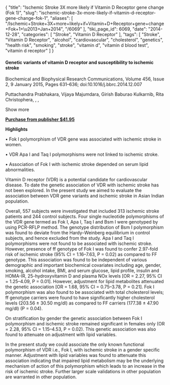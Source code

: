 {
    "title": "Ischemic Stroke 3X more likely if Vitamin D Receptor gene change (Fok 1)",
    "slug": "ischemic-stroke-3x-more-likely-if-vitamin-d-receptor-gene-change-fok-1",
    "aliases": [
        "/Ischemic+Stroke+3X+more+likely+if+Vitamin+D+Receptor+gene+change+Fok+1+\u2013+Jan+2014",
        "/6069"
    ],
    "tiki_page_id": 6069,
    "date": "2014-12-28",
    "categories": [
        "Stroke",
        "Vitamin D Receptor"
    ],
    "tags": [
        "Stroke",
        "Vitamin D Receptor",
        "alcohol",
        "cardiovascular",
        "cholesterol",
        "genetics",
        "health risk",
        "smoking",
        "stroke",
        "vitamin d",
        "vitamin d blood test",
        "vitamin d receptor"
    ]
}


#### Genetic variants of vitamin D receptor and susceptibility to ischemic stroke

Biochemical and Biophysical Research Communications, Volume 456, Issue 2, 9 January 2015, Pages 631–636; doi:10.1016/j.bbrc.2014.12.007

Puttachandra Prabhakara, Vijaya Majumdara, Girish Baburao Kulkarnib, Rita Christophera, , , 

Show more

 **[Purchase from publisher $41.95](http://www.sciencedirect.com/science/article/pii/S0006291X1402172X)** 

 **Highlights** 

• Fok I polymorphism of VDR gene was associated with ischemic stroke in women.

• VDR Apa I and Taq I polymorphisms were not linked to ischemic stroke.

• Association of Fok I with ischemic stroke depended on serum lipid abnormalities.

Vitamin D receptor (VDR) is a potential candidate for cardiovascular disease. To date the genetic association of VDR with ischemic stroke has not been explored. In the present study we aimed to evaluate the association between VDR gene variants and ischemic stroke in Asian Indian population.

Overall, 557 subjects were investigated that included 313 ischemic stroke patients and 244 control subjects. Four single nucleotide polymorphisms of the VDR gene termed as Fok I, Apa I, Taq I and Bsm I were genotyped by using PCR-RFLP method. The genotype distribution of Bsm I polymorphism was found to deviate from the Hardy–Weinberg equilibrium in control subjects, and hence excluded from the study. Apa I and Taq I polymorphisms were not found to be associated with ischemic stroke. However, presence of ff genotype of Fok I was found to confer 2.97-fold risk of ischemic stroke (95% CI = 1.16–7.63, P = 0.02) as compared to FF genotype. This association was found to be independent of various demographic and important biochemical covariates including age, gender, smoking, alcohol intake, BMI, and serum glucose, lipid profile, insulin and HOMA-IR, 25-hydroxyvitamin D and plasma NOx levels <span>[OR = 2.27, 95% CI = 1.25–4.09, P = 0.01]</span>. However, adjustment for lipid metabolites attenuated the genetic association <span>[OR = 1.68, 95% CI = 0.75–3.78, P = 0.21]</span>. Fok I polymorphism was also found to be associated with total cholesterol levels; ff genotype carriers were found to have significantly higher cholesterol levels (203.56 ± 30.50 mg/dl) as compared to FF carriers (177.38 ± 47.90 mg/dl) (P = 0.04). 

On stratification by gender the genetic association between Fok I polymorphism and ischemic stroke remained significant in females only (OR = 2.28, 95% CI = 1.15–4.53, P = 0.02). This genetic association was also found to attenuate on adjustment with lipid variables.

In the present study we could associate the only known functional polymorphism of VDR i.e., Fok I, with ischemic stroke in a gender specific manner. Adjustment with lipid variables was found to attenuate this association indicating that impaired lipid metabolism may be the underlying mechanism of action of this polymorphism which leads to an increase in the risk of ischemic stroke. Further larger scale validations in other population are warranted in other population.